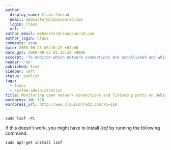 ```yaml
---
author:
  display_name: Claus Conrad
  email: webmaster@clausconrad.com
  login: claus
  url: ''
author_email: webmaster@clausconrad.com
author_login: claus
comments: true
date: 2009-09-23 03:16:22 +02:00
date_gmt: 2009-09-23 01:16:22 +0000
excerpt: 'To monitor which network connections are established and which ports your Debian Lenny server is listening on, simply run:'
header: 'no'
published: true
sidebar: left
status: publish
tags:
  - linux
  - system-administration
title: Monitoring open network connections and listening ports on Debian Lenny
wordpress_id: 118
wordpress_url: http://www.clausconrad2.com/?p=118
---
```

`sudo lsof -Pi`

If this doesn't work, you might have to install _lsof_ by running the following command:

`sudo apt-get install lsof`
